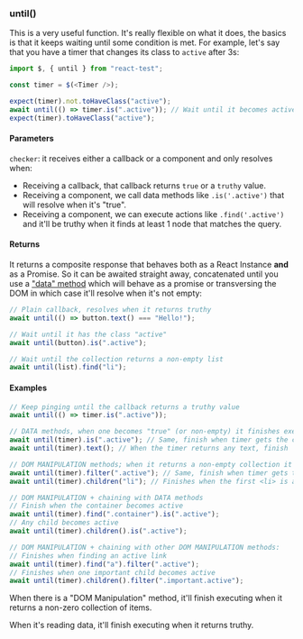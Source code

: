 ### until()

This is a very useful function. It's really flexible on what it does, the basics is that it keeps waiting until some condition is met. For example, let's say that you have a timer that changes its class to `active` after 3s:

```js
import $, { until } from "react-test";

const timer = $(<Timer />);

expect(timer).not.toHaveClass("active");
await until(() => timer.is(".active")); // Wait until it becomes active
expect(timer).toHaveClass("active");
```

#### Parameters

`checker`: it receives either a callback or a component and only resolves when:

- Receiving a callback, that callback returns `true` or a `truthy` value.
- Receiving a component, we call data methods like `.is('.active')` that will resolve when it's "true".
- Receiving a component, we can execute actions like `.find('.active')` and it'll be truthy when it finds at least 1 node that matches the query.

#### Returns

It returns a composite response that behaves both as a React Instance **and** as a Promise. So it can be awaited straight away, concatenated until you use a ["data" method](#methods) which will behave as a promise or transversing the DOM in which case it'll resolve when it's not empty:

```js
// Plain callback, resolves when it returns truthy
await until(() => button.text() === "Hello!");

// Wait until it has the class "active"
await until(button).is(".active");

// Wait until the collection returns a non-empty list
await until(list).find("li");
```

#### Examples

```js
// Keep pinging until the callback returns a truthy value
await until(() => timer.is(".active"));

// DATA methods, when one becomes "true" (or non-empty) it finishes executing
await until(timer).is(".active"); // Same, finish when timer gets the class
await until(timer).text(); // When the timer returns any text, finish

// DOM MANIPULATION methods; when it returns a non-empty collection it finishes
await until(timer).filter(".active"); // Same, finish when timer gets the class
await until(timer).children("li"); // Finishes when the first <li> is appended

// DOM MANIPULATION + chaining with DATA methods
// Finish when the container becomes active
await until(timer).find(".container").is(".active");
// Any child becomes active
await until(timer).children().is(".active");

// DOM MANIPULATION + chaining with other DOM MANIPULATION methods:
// Finishes when finding an active link
await until(timer).find("a").filter(".active");
// Finishes when one important child becomes active
await until(timer).children().filter(".important.active");
```

When there is a "DOM Manipulation" method, it'll finish executing when it returns a non-zero collection of items.

When it's reading data, it'll finish executing when it returns truthy.
